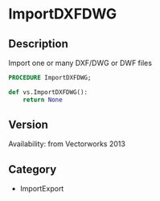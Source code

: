 # ImportDXFDWG

## Description
Import one or many DXF/DWG or DWF files

```pascal
PROCEDURE ImportDXFDWG;
```

```python
def vs.ImportDXFDWG():
    return None
```

## Version
Availability: from Vectorworks 2013

## Category
* ImportExport

